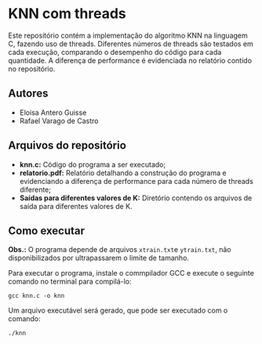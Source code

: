 # KNN com threads
Este repositório contém a implementação do algoritmo KNN na linguagem C, fazendo uso de threads. Diferentes números de threads são testados em cada execução, comparando o desempenho do código para cada quantidade. A diferença de performance é evidenciada no relatório contido no repositório.

## Autores
- Eloisa Antero Guisse
- Rafael Varago de Castro

## Arquivos do repositório
- **knn.c:** Código do programa a ser executado;
- **relatorio.pdf:** Relatório detalhando a construção do programa e evidenciando a diferença de performance para cada número de threads diferente;
- **Saídas para diferentes valores de K:** Diretório contendo os arquivos de saída para diferentes valores de K.

## Como executar
**Obs.:** O programa depende de arquivos `xtrain.txt`e `ytrain.txt`, não disponibilizados por ultrapassarem o limite de tamanho.

Para executar o programa, instale o commpilador GCC e execute o seguinte comando no terminal para compilá-lo:

    gcc knn.c -o knn

Um arquivo executável será gerado, que pode ser executado com o comando:

    ./knn


 
